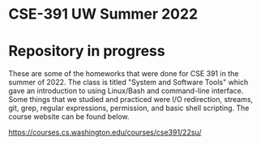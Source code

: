 # CSE-391 UW Summer 2022
# Repository in progress 
These are some of the homeworks that were done for CSE 391 in the summer of 2022. The class is titled "System and Software Tools" 
which gave an introduction to using Linux/Bash and command-line interface. Some things that we studied and practiced were I/O redirection,
streams, git, grep, regular expressions, permission, and basic shell scripting. The course website can be found below. 

https://courses.cs.washington.edu/courses/cse391/22su/


